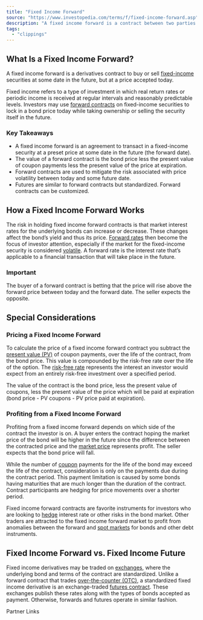 ```yaml
---
title: "Fixed Income Forward"
source: "https://www.investopedia.com/terms/f/fixed-income-forward.asp"
description: "A fixed income forward is a contract between two parties to either buy or sell a fixed income security in the future at a preset price."
tags:
  - "clippings"
---
```

## What Is a Fixed Income Forward?

A fixed income forward is a derivatives contract to buy or sell [fixed-income](https://www.investopedia.com/terms/f/fixedincome.asp) securities at some date in the future, but at a price accepted today.

Fixed income refers to a type of investment in which real return rates or periodic income is received at regular intervals and reasonably predictable levels. Investors may use [forward contracts](https://www.investopedia.com/terms/f/forwardcontract.asp) on fixed-income securities to lock in a bond price today while taking ownership or selling the security itself in the future.

### Key Takeaways

- A fixed income forward is an agreement to transact in a fixed-income security at a preset price at some date in the future (the forward date).
- The value of a forward contract is the bond price less the present value of coupon payments less the present value of the price at expiration.
- Forward contracts are used to mitigate the risk associated with price volatility between today and some future date.
- Futures are similar to forward contracts but standardized. Forward contracts can be customized.

## How a Fixed Income Forward Works

The risk in holding fixed income forward contracts is that market interest rates for the underlying bonds can increase or decrease. These changes affect the bond’s yield and thus its price. [Forward rates](https://www.investopedia.com/terms/f/forwardrate.asp) then become the focus of investor attention, especially if the market for the fixed-income security is considered [volatile](https://www.investopedia.com/terms/v/volatility.asp). A forward rate is the interest rate that’s applicable to a financial transaction that will take place in the future.

### Important

The buyer of a forward contract is betting that the price will rise above the forward price between today and the forward date. The seller expects the opposite.

## Special Considerations

### Pricing a Fixed Income Forward

To calculate the price of a fixed income forward contract you subtract the [present value (PV)](https://www.investopedia.com/terms/p/presentvalue.asp) of coupon payments, over the life of the contract, from the bond price. This value is compounded by the risk-free rate over the life of the option. The [risk-free rate](https://www.investopedia.com/terms/r/risk-freerate.asp) represents the interest an investor would expect from an entirely risk-free investment over a specified period.

The value of the contract is the bond price, less the present value of coupons, less the present value of the price which will be paid at expiration (bond price - PV coupons - PV price paid at expiration).

### Profiting from a Fixed Income Forward

Profiting from a fixed income forward depends on which side of the contract the investor is on. A buyer enters the contract hoping the market price of the bond will be higher in the future since the difference between the contracted price and the [market price](https://www.investopedia.com/terms/m/market-price.asp) represents profit. The seller expects that the bond price will fall.

While the number of [coupon](https://www.investopedia.com/terms/c/coupon.asp) payments for the life of the bond may exceed the life of the contract, consideration is only on the payments due during the contract period. This payment limitation is caused by some bonds having maturities that are much longer than the duration of the contract. Contract participants are hedging for price movements over a shorter period.

Fixed income forward contracts are favorite instruments for investors who are looking to [hedge](https://www.investopedia.com/terms/h/hedge.asp) interest rate or other risks in the bond market. Other traders are attracted to the fixed income forward market to profit from anomalies between the forward and [spot markets](https://www.investopedia.com/terms/s/spotmarket.asp) for bonds and other debt instruments.

## Fixed Income Forward vs. Fixed Income Future

Fixed income derivatives may be traded on [exchanges](https://www.investopedia.com/terms/e/exchange.asp), where the underlying bond and terms of the contract are standardized. Unlike a forward contract that trades [over-the-counter (OTC)](https://www.investopedia.com/terms/o/otc.asp), a standardized fixed income derivative is an exchange-traded [futures contract](https://www.investopedia.com/terms/f/futurescontract.asp). These exchanges publish these rates along with the types of bonds accepted as payment. Otherwise, forwards and futures operate in similar fashion.

Partner Links
